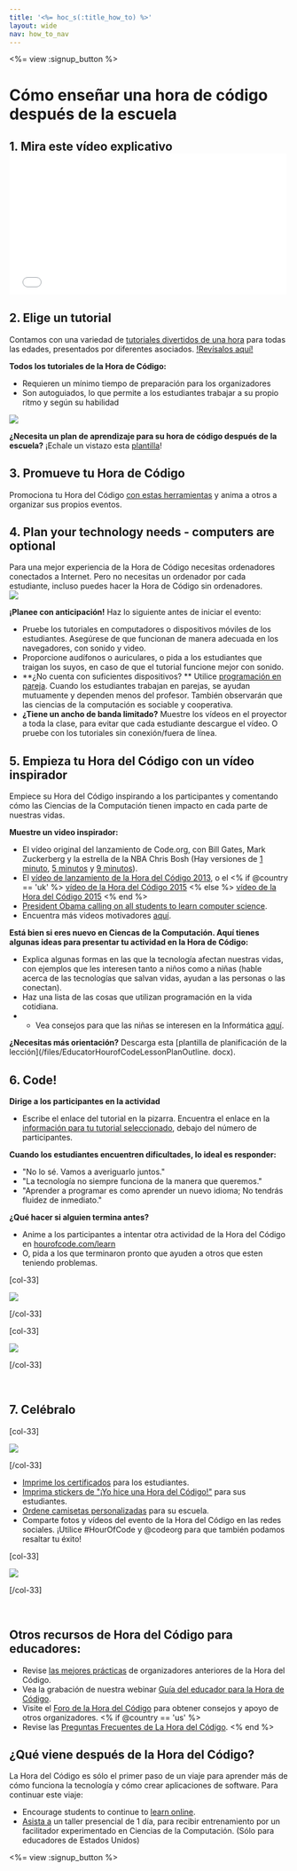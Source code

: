 ```yaml
---
title: '<%= hoc_s(:title_how_to) %>'
layout: wide
nav: how_to_nav
---
```

<%= view :signup_button %>

# Cómo enseñar una hora de código después de la escuela

## 1. Mira este vídeo explicativo <iframe width="500" height="255" src="//www.youtube.com/embed/SrnvvWDm73k" frameborder="0" allowfullscreen mark="crwd-mark"></iframe> 

## 2. Elige un tutorial

Contamos con una variedad de [tutoriales divertidos de una hora](<%= resolve_url('/learn') %>) para todas las edades, presentados por diferentes asociados. [!Revísalos aquí!](<%= resolve_url('/learn') %>)

**Todos los tutoriales de la Hora de Código:**

- Requieren un mínimo tiempo de preparación para los organizadores
- Son autoguiados, lo que permite a los estudiantes trabajar a su propio ritmo y según su habilidad

[![](/images/fit-700/tutorials.png)](<%= resolve_url('/learn') %>)

**¿Necesita un plan de aprendizaje para su hora de código después de la escuela?** ¡Echale un vistazo esta [plantilla](/files/AfterschoolEducatorLessonPlanOutline.docx)!

## 3. Promueve tu Hora de Código

Promociona tu Hora del Código [con estas herramientas](<%= resolve_url('/promote') %>) y anima a otros a organizar sus propios eventos.

## 4. Plan your technology needs - computers are optional

<div class="col-66" style="padding-right: 20px;">
  Para una mejor experiencia de la Hora de Código necesitas ordenadores conectados a Internet. Pero no necesitas un ordenador por cada estudiante, incluso puedes hacer la Hora de Código sin ordenadores.
</div>

<div class="col-33">
  <img src="/images/fit-400/group_ipad.jpg" />
</div>

<div style="clear: both;"></div>

**¡Planee con anticipación!** Haz lo siguiente antes de iniciar el evento:

- Pruebe los tutoriales en computadores o dispositivos móviles de los estudiantes. Asegúrese de que funcionan de manera adecuada en los navegadores, con sonido y video.
- Proporcione audífonos o auriculares, o pida a los estudiantes que traigan los suyos, en caso de que el tutorial funcione mejor con sonido.
- **¿No cuenta con suficientes dispositivos? ** Utilice [programación en pareja](https://www.youtube.com/watch?v=vgkahOzFH2Q). Cuando los estudiantes trabajan en parejas, se ayudan mutuamente y dependen menos del profesor. También observarán que las ciencias de la computación es sociable y cooperativa.
- **¿Tiene un ancho de banda limitado?** Muestre los vídeos en el proyector a toda la clase, para evitar que cada estudiante descargue el vídeo. O pruebe con los tutoriales sin conexión/fuera de línea.

## 5. Empieza tu Hora del Código con un vídeo inspirador

Empiece su Hora del Código inspirando a los participantes y comentando cómo las Ciencias de la Computación tienen impacto en cada parte de nuestras vidas.

**Muestre un video inspirador:**

- El vídeo original del lanzamiento de Code.org, con Bill Gates, Mark Zuckerberg y la estrella de la NBA Chris Bosh (Hay versiones de [1 minuto](https://www.youtube.com/watch?v=qYZF6oIZtfc), [5 minutos](https://www.youtube.com/watch?v=nKIu9yen5nc) y [9 minutos](https://www.youtube.com/watch?v=dU1xS07N-FA)).
- El [vídeo de lanzamiento de la Hora del Código 2013](https://www.youtube.com/watch?v=FC5FbmsH4fw), o el <% if @country == 'uk' %> [vídeo de la Hora del Código 2015](https://www.youtube.com/watch?v=7L97YMYqLHc) <% else %> [vídeo de la Hora del Código 2015](https://www.youtube.com/watch?v=7L97YMYqLHc) <% end %>
- [President Obama calling on all students to learn computer science](https://www.youtube.com/watch?v=6XvmhE1J9PY).
- Encuentra más videos motivadores [aquí](https://www.youtube.com/playlist?list=PLzdnOPI1iJNfpD8i4Sx7U0y2MccnrNZuP).

**Está bien si eres nuevo en Ciencas de la Computación. Aquí tienes algunas ideas para presentar tu actividad en la Hora de Código:**

- Explica algunas formas en las que la tecnología afectan nuestras vidas, con ejemplos que les interesen tanto a niños como a niñas (hable acerca de las tecnologías que salvan vidas, ayudan a las personas o las conectan).
- Haz una lista de las cosas que utilizan programación en la vida cotidiana.
- - Vea consejos para que las niñas se interesen en la Informática [aquí](<%= resolve_url('https://code.org/girls') %>).

**¿Necesitas más orientación?** Descarga esta [plantilla de planificación de la lección](/files/EducatorHourofCodeLessonPlanOutline. docx).

## 6. Code!

**Dirige a los participantes en la actividad**

- Escribe el enlace del tutorial en la pizarra. Encuentra el enlace en la [información para tu tutorial seleccionado](<%= resolve_url('/learn') %>), debajo del número de participantes.

**Cuando los estudiantes encuentren dificultades, lo ideal es responder:**

- "No lo sé. Vamos a averiguarlo juntos."
- "La tecnología no siempre funciona de la manera que queremos."
- "Aprender a programar es como aprender un nuevo idioma; No tendrás fluidez de inmediato."

**¿Qué hacer si alguien termina antes?**

- Anime a los participantes a intentar otra actividad de la Hora del Código en [hourofcode.com/learn](<%= resolve_url('/learn') %>)
- O, pida a los que terminaron pronto que ayuden a otros que esten teniendo problemas.

[col-33]

![](/images/fit-250/highschoolgirls.jpeg)

[/col-33]

[col-33]

![](/images/fit-300/group_ar.jpg)

[/col-33]

<p style="clear:both">&nbsp;</p>

## 7. Celébralo

[col-33]

![](/images/fit-300/boy-certificate.jpg)

[/col-33]

- [Imprime los certificados](<%= resolve_url('https://code.org/certificates') %>) para los estudiantes.
- [Imprima stickers de "¡Yo hice una Hora del Código!"](<%= resolve_url('/promote/resources#stickers') %>) para sus estudiantes.
- [Ordene camisetas personalizadas](http://blog.code.org/post/132608499493/hour-of-code-shirts-and-more) para su escuela.
- Comparte fotos y vídeos del evento de la Hora del Código en las redes sociales. ¡Utilice #HourOfCode y @codeorg para que también podamos resaltar tu éxito!

[col-33]

![](/images/fit-260/highlight-certificates.jpg)

[/col-33]

<p style="clear:both">&nbsp;</p>

## Otros recursos de Hora del Código para educadores:

- Revise [las mejores prácticas](http://www.slideshare.net/TeachCode/hour-of-code-best-practices-for-successful-educators-51273466) de organizadores anteriores de la Hora del Código. 
- Vea la grabación de nuestra webinar [Guía del educador para la Hora de Código](https://youtu.be/EJeMeSW2-Mw).
- Visite el [Foro de la Hora del Código](http://forum.code.org/c/plc/hour-of-code) para obtener consejos y apoyo de otros organizadores. <% if @country == 'us' %>
- Revise las [Preguntas Frecuentes de La Hora del Código](https://support.code.org/hc/en-us/categories/200147083-Hour-of-Code). <% end %>

## ¿Qué viene después de la Hora del Código?

La Hora del Código es sólo el primer paso de un viaje para aprender más de cómo funciona la tecnología y cómo crear aplicaciones de software. Para continuar este viaje:

- Encourage students to continue to [learn online](<%= resolve_url('https://code.org/learn/beyond') %>).
- [Asista a](<%= resolve_url('https://code.org/professional-development-workshops') %>) un taller presencial de 1 día, para recibir entrenamiento por un facilitador experimentado en Ciencias de la Computación. (Sólo para educadores de Estados Unidos)

<%= view :signup_button %>